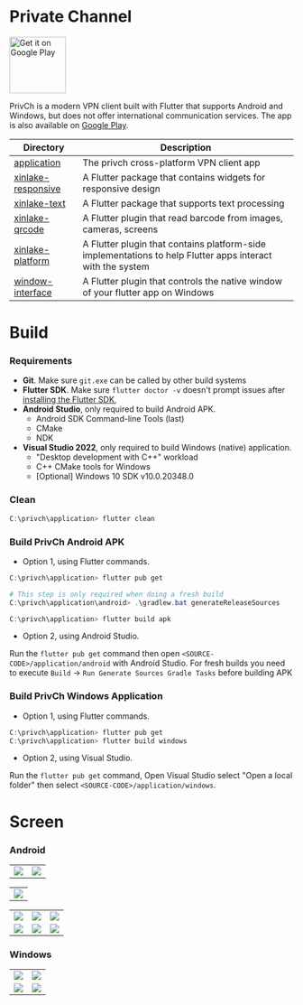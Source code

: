 # Private Channel

<p>
<a href='https://play.google.com/store/apps/details?id=xinlake.privch'>
<img alt='Get it on Google Play' height='100px' src='.lfs/google-play-badge-600x200.png'/>
</a>
</p>

PrivCh is a modern VPN client built with Flutter that supports Android and Windows, but does not offer international communication services. The app is also available on [Google Play](https://play.google.com/store/apps/details?id=xinlake.privch).

| Directory | Description |
|---------|---------|
| [application](./application/) | The privch cross-platform VPN client app |
| [xinlake-responsive](./xinlake-responsive/) | A Flutter package that contains widgets for responsive design |
| [xinlake-text](./xinlake-text/) | A Flutter package that supports text processing |
| [xinlake-qrcode](./xinlake-qrcode/) | A Flutter plugin that read barcode from images, cameras, screens |
| [xinlake-platform](./xinlake-platform/) | A Flutter plugin that contains platform-side implementations to help Flutter apps interact with the system |
| [window-interface](./window-interface/) | A Flutter plugin that controls the native window of your flutter app on Windows |


# Build
### Requirements
* **Git**. Make sure `git.exe` can be called by other build systems
* **Flutter SDK**. Make sure `flutter doctor -v` doesn't prompt issues after [installing the Flutter SDK](https://docs.flutter.dev/get-started/install/windows), 
* **Android Studio**, only required to build Android APK.
    * Android SDK Command-line Tools (last)
    * CMake
    * NDK
* **Visual Studio 2022**, only required to build Windows (native) application.
    * "Desktop development with C++" workload
    * C++ CMake tools for Windows
    * [Optional] Windows 10 SDK v10.0.20348.0

### Clean
```powershell
C:\privch\application> flutter clean
```

### Build PrivCh Android APK
* Option 1, using Flutter commands.
```powershell
C:\privch\application> flutter pub get

# This step is only required when doing a fresh build
C:\privch\application\android> .\gradlew.bat generateReleaseSources

C:\privch\application> flutter build apk
```

* Option 2, using Android Studio.

Run the `flutter pub get` command then open `<SOURCE-CODE>/application/android` with Android Studio. For fresh builds you need to execute `Build` -> `Run Generate Sources Gradle Tasks` before building APK

### Build PrivCh Windows Application
* Option 1, using Flutter commands.
```powershell
C:\privch\application> flutter pub get
C:\privch\application> flutter build windows
```

* Option 2, using Visual Studio.

Run the `flutter pub get` command, Open Visual Studio select "Open a local folder" then select `<SOURCE-CODE>/application/windows`. 

# Screen
### Android
<p>
<table>
    <tr>
        <td><img src=".lfs/screen/life-2.jpg"/></td>
        <td><img src=".lfs/screen/life-3.jpg"/></td>
    </tr>
</table>
<table>
    <tr>
        <td><img src=".lfs/screen/life-1.jpg"/></td>
    </tr>
</table>
<table>
    <tr>
        <td><img src=".lfs/screen/al-auto3.png"/></td>
        <td><img src=".lfs/screen/al-setting.png"/></td>
        <td><img src=".lfs/screen/al-about.png"/></td>
    </tr>
    <tr>
        <td><img src=".lfs/screen/ad-empty.png"/></td>
        <td><img src=".lfs/screen/ad-list2.png"/></td>
        <td><img src=".lfs/screen/ad-detail.png"/></td>
    </tr>
</table>
</p>

### Windows
<p>
<table>
    <tr>
        <td><img src=".lfs/screen/wl-1600x900-empty.png"/></td>
        <td><img src=".lfs/screen/wl-1600x900-encrypt.png"/></td>
    </tr>
    <tr>
        <td><img src=".lfs/screen/wd-1600x900-list2.png"/></td>
        <td><img src=".lfs/screen/wd-1600x900-about.png"/></td>
    </tr>
</table>
</p>
